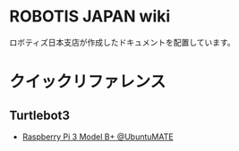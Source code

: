 # ROBOTIS JAPAN wiki
ロボティズ日本支店が作成したドキュメントを配置しています。
# クイックリファレンス
## Turtlebot3
- [Raspberry Pi 3 Model B+ @UbuntuMATE](https://github.com/ROBOTIS-JAPAN-GIT/robotis_japan_docs/blob/master/turtlebot3/raspberry_pi/raspi3bplus_install_ubuntu_mate.md)
